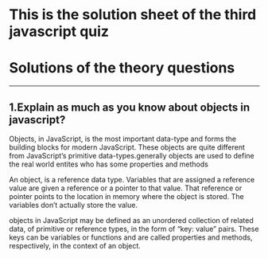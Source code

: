 # This is the solution sheet of the third javascript quiz

# Solutions of the theory questions

---

## 1.Explain as much as you know about objects in javascript?

Objects, in JavaScript, is the most important data-type and forms the building blocks for modern JavaScript. These objects are quite different from JavaScript’s primitive data-types.generally objects are used to define the real world entites who has some properties and methods

An object, is a reference data type. Variables that are assigned a reference value are given a reference or a pointer to that value. That reference or pointer points to the location in memory where the object is stored. The variables don’t actually store the value.

objects in JavaScript may be defined as an unordered collection of related data, of primitive or reference types, in the form of “key: value” pairs. These keys can be variables or functions and are called properties and methods, respectively, in the context of an object.
